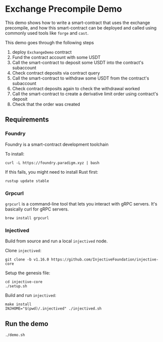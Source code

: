 # Exchange Precompile Demo

This demo shows how to write a smart-contract that uses the exchange precompile, 
and how this smart-contract can be deployed and called using commonly used tools 
like `forge` and `cast`.

This demo goes through the following steps

1) deploy `ExchangeDemo` contract
2) Fund the contract account with some USDT
3) Call the smart-contract to deposit some USDT into the contract's subaccount
4) Check contract deposits via contract query
5) Call the smart-contract to withdraw some USDT from the contract's subaccount
6) Check contract deposits again to check the withdrawal worked
6) Call the smart-contract to create a derivative limit order using contract's deposit
7) Check that the order was created

## Requirements

### Foundry

Foundry is a smart-contract development toolchain

To install:

```
curl -L https://foundry.paradigm.xyz | bash
```

If this fails, you might need to install Rust first:

```
rustup update stable
```

### Grpcurl

`grpcurl` is a command-line tool that lets you interact with gRPC servers. It's 
basically curl for gRPC servers.

```
brew install grpcurl
```

### Injectived

Build from source and run a local `injectived` node.

Clone `injectived`: 

```
git clone -b v1.16.0 https://github.com/InjectiveFoundation/injective-core 
```

Setup the genesis file:
```
cd injective-core
./setup.sh
```

Build and run `injectived`:
```
make install
INJHOME="$(pwd)/.injectived" ./injectived.sh
```

## Run the demo

```
./demo.sh
```